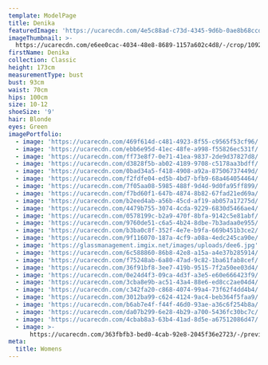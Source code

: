 ```yaml
---
template: ModelPage
title: Denika
featuredImage: 'https://ucarecdn.com/4e5c88ad-c73d-4345-9d6b-0ae8b68ccd94/'
imageThumbnail: >-
  https://ucarecdn.com/e6ee0cac-4034-48e8-8689-1157a602c4d8/-/crop/1092x1066/276,0/-/preview/
firstName: Denika
collection: Classic
height: 173cm
measurementType: bust
bust: 93cm
waist: 70cm
hips: 100cm
size: 10-12
shoeSize: '9'
hair: Blonde
eyes: Green
imagePortfolio:
  - image: 'https://ucarecdn.com/469f614d-c481-4923-8f55-c9565f53cf96/'
  - image: 'https://ucarecdn.com/ebb6e95d-41ec-48fe-a998-f55826ec531f/'
  - image: 'https://ucarecdn.com/ff73e8f7-0e71-41ea-9837-2de9d37827d8/'
  - image: 'https://ucarecdn.com/d3828f5b-ab02-4189-9708-c5178aa3bdff/'
  - image: 'https://ucarecdn.com/0bad34a5-f418-4908-a92a-87506737449d/'
  - image: 'https://ucarecdn.com/f2fdfe04-ed5b-4bd7-bfb9-68a464054464/'
  - image: 'https://ucarecdn.com/7f05aa08-5985-488f-9d4d-9d0fa95ff899/'
  - image: 'https://ucarecdn.com/f7bd60f1-647b-4874-8b82-67fad21ed69a/'
  - image: 'https://ucarecdn.com/b2eed4ab-a56b-45cd-af19-ab057a17275d/'
  - image: 'https://ucarecdn.com/4479b755-3074-4cda-9229-6830d5466ae4/'
  - image: 'https://ucarecdn.com/0578199c-b2a9-470f-8bfa-9142c5e81abf/'
  - image: 'https://ucarecdn.com/9760de51-c6a5-4b24-8dbe-7b3adaa0e955/'
  - image: 'https://ucarecdn.com/b3ba0c8f-352f-4e7e-b9fa-669b451b3ce2/'
  - image: 'https://ucarecdn.com/9f116070-187a-4cf9-a08a-4edc245ca90e/'
  - image: 'https://glassmanagement.imgix.net/images/uploads/dee6.jpg'
  - image: 'https://ucarecdn.com/6c588860-86b8-42e8-a15a-a4e37b285914/'
  - image: 'https://ucarecdn.com/f75248ab-6a80-47ad-9c82-1ba61fab8cef/'
  - image: 'https://ucarecdn.com/36f91bf8-3ee7-419b-9515-7f2a50ee03d4/'
  - image: 'https://ucarecdn.com/0e24d4f3-09ca-4d3f-a3e5-e60e666423f9/'
  - image: 'https://ucarecdn.com/3cba8e9b-ac51-43a4-88e6-ed8cc2ae04d4/'
  - image: 'https://ucarecdn.com/c342fa20-c868-4074-99a4-73f62f4dd4b4/'
  - image: 'https://ucarecdn.com/3012ba99-c624-4124-9ac4-beb364f5faa9/'
  - image: 'https://ucarecdn.com/b6ab7e4f-f44f-46d0-93ae-a36c6f254b8a/'
  - image: 'https://ucarecdn.com/da07b299-6e28-4b29-a700-5436fc30bc7c/'
  - image: 'https://ucarecdn.com/4cbab8a3-63b4-41ad-8d5e-a67512086d47/'
  - image: >-
      https://ucarecdn.com/363fbfb3-bed0-4cab-92e8-2045f36e2723/-/preview/-/rotate/90/
meta:
  title: Womens
---
```


